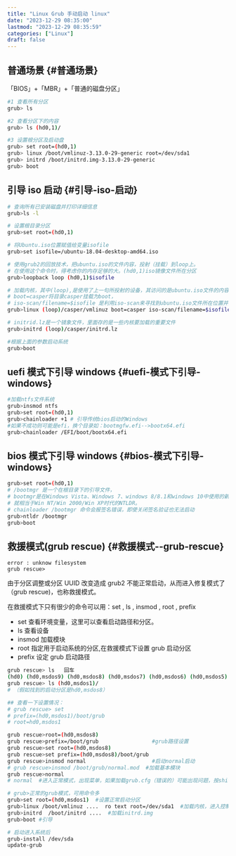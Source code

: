 ```yaml
---
title: "Linux Grub 手动启动 linux"
date: "2023-12-29 08:35:00"
lastmod: "2023-12-29 08:35:59"
categories: ["Linux"]
draft: false
---
```


## 普通场景 {#普通场景}

「BIOS」+「MBR」+「普通的磁盘分区」

```bash
#1 查看所有分区
grub> ls

#2 查看分区下的内容
grub> ls (hd0,1)/

#3 设置根分区及启动盘
grub> set root=(hd0,1)
grub> linux /boot/vmlinuz-3.13.0-29-generic root=/dev/sda1
grub> initrd /boot/initrd.img-3.13.0-29-generic
grub> boot
```


## 引导 iso 启动 {#引导-iso-启动}

```bash
# 查询所有已安装磁盘并打印详细信息
grub>ls -l

# 设置根目录分区
grub>set root=(hd0,1)

# 将Ubuntu.iso位置赋值给变量isofile
grub>set isofile=/ubuntu-18.04-desktop-amd64.iso

# 使用grub2的回放技术，把ubuntu.iso的文件内容，投射（挂载）到loop上。
# 在使用这个命令时，得考虑你的内存足够的大。(hd0,1)iso镜像文件所在分区
grub>loopback loop (hd0,1)$isofile

# 加载内核，其中(loop),是使用了上一句所投射的设备，其访问的是ubuntu.iso文件的内容
# boot=casper将目录casper挂载为boot，
# iso-scan/filename=$isofile 是利用iso-scan来寻找到ubuntu.iso文件所在位置并把所找到的iso文件挂到光驱设备
grub>linux (loop)/casper/vmlinuz boot=casper iso-scan/filename=$isofile quiet splash

# initrid.lz是一个镜象文件，里面存的是一些内核要加载的重要文件
grub>initrd (loop)/casper/initrd.lz

#根据上面的参数启动系统
grub>boot
```


## uefi 模式下引导 windows {#uefi-模式下引导-windows}

```bash
#加载ntfs文件系统
grub>insmod ntfs
grub>set root=(hd0,1)
grub>chainloader +1 # 引导传统bios启动的Windows
#如果不成功则可能是efi，换个目录如：bootmgfw.efi-->bootx64.efi
grub>chainloader /EFI/boot/bootx64.efi
```


## bios 模式下引导 windows {#bios-模式下引导-windows}

```bash
grub>set root=(hd0,1)
# /bootmgr 是一个在根目录下的引导文件，
# bootmgr是在Windows Vista、Windows 7、windows 8/8.1和windows 10中使用的新的启动管理器，
# 就相当于Win NT/Win 2000/Win XP时代的NTLDR。
# chainloader /bootmgr 命令会报签名错误，即使关闭签名验证也无法启动
grub>ntldr /bootmgr
grub>boot
```


## 救援模式(grub rescue) {#救援模式--grub-rescue}

```text
error : unknow filesystem
grub rescue>
```

由于分区调整或分区 UUID 改变造成 grub2 不能正常启动，从而进入修复模式了（grub rescue)，也称救援模式。

在救援模式下只有很少的命令可以用：set  ,  ls , insmod , root , prefix

-   set  查看环境变量，这里可以查看启动路径和分区。
-   ls   查看设备
-   insmod  加载模块
-   root  指定用于启动系统的分区,在救援模式下设置 grub 启动分区
-   prefix 设定 grub 启动路径

<!--listend-->

```bash
grub rescue> ls   回车
(hd0) (hd0,msdos9) (hd0,msdos8) (hd0,msdos7) (hd0,msdos6) (hd0,msdos5) (hd0,msdos2) (hd0,msdos1)
grub rescue> ls (hd0,msdos1)/
# （假如找到的启动分区是hd0,msdos8）

## 查看一下设置情况：
# grub rescue> set
# prefix=(hd0,msdos1)/boot/grub
# root=hd0,msdos1

grub rescue>root=(hd0,msdos8)
grub rescue>prefix=/boot/grub                 #grub路径设置
grub rescue>set root=(hd0,msdos8)
grub rescue>set prefix=(hd0,msdos8)/boot/grub
grub rescue>insmod normal                     #启动normal启动
# grub rescue>insmod /boot/grub/normal.mod  #加载基本模块
grub rescue>normal
# normal  #进入正常模式，出现菜单，如果加载grub.cfg（错误的）可能出现问题，按shift可以出现菜单，之后按c键进入控制台

# grub>正常的grub模式，可用命令多
grub>set root=(hd0,msdos1)  #设置正常启动分区
grub>linux /boot/vmlinuz ....  ro text root=/dev/sda1  #加载内核，进入控制台模式
grub>initrd  /boot/initrd ....  #加载initrd.img
grub>boot #引导

# 启动进入系统后
grub-install /dev/sda
update-grub
```